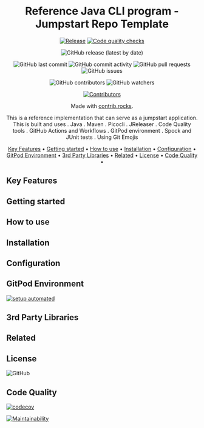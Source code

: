 <!-- markdownlint-configure-file {
  "MD013": {
    "code_blocks": false,
    "tables": false
  },
  "MD033": false,
  "MD041": false
} -->

<div align="center">

# Reference Java CLI program - Jumpstart Repo Template

[![Release](https://github.com/rrajesh1979/ref-java-cli/actions/workflows/release.yml/badge.svg)](https://github.com/rrajesh1979/ref-java-cli/actions/workflows/release.yml)
[![Code quality checks](https://github.com/rrajesh1979/ref-java-cli/actions/workflows/code-quality-checks.yml/badge.svg?branch=master)](https://github.com/rrajesh1979/ref-java-cli/actions/workflows/code-quality-checks.yml)

![GitHub release (latest by date)](https://img.shields.io/github/v/release/rrajesh1979/ref-java-cli)

![GitHub last commit](https://img.shields.io/github/last-commit/rrajesh1979/ref-java-cli)
![GitHub commit activity](https://img.shields.io/github/commit-activity/y/rrajesh1979/ref-java-cli)
![GitHub pull requests](https://img.shields.io/github/issues-pr/rrajesh1979/ref-java-cli)
![GitHub issues](https://img.shields.io/github/issues/rrajesh1979/ref-java-cli)

![GitHub contributors](https://img.shields.io/github/contributors/rrajesh1979/ref-java-cli)
![GitHub watchers](https://img.shields.io/github/watchers/rrajesh1979/ref-java-cli)

<a href="https://github.com/rrajesh1979/ref-java-cli/graphs/contributors">
  <img src="https://contrib.rocks/image?repo=rrajesh1979/ref-java-cli"  alt="Contributors"/>
</a>

Made with [contrib.rocks](https://contrib.rocks).

This is a reference implementation that can serve as a jumpstart application. This is built and uses
. Java
. Maven
. Picocli
. JReleaser
. Code Quality tools
. GitHub Actions and Workflows
. GitPod environment
. Spock and JUnit tests
. Using Git Emojis

[Key Features](#key-features) •
[Getting started](#getting-started) •
[How to use](#how-to-use) •
[Installation](#installation) •
[Configuration](#configuration) •
[GitPod Environment](#gitpod-environment) •
[3rd Party Libraries](#3rd-party-libraries) •
[Related](#related) •
[License](#license) •
[Code Quality](#code-quality) •
  
</div>

## Key Features

## Getting started

## How to use

## Installation

## Configuration

## GitPod Environment
[![setup automated](https://img.shields.io/badge/Gitpod-ready_to_code-orange?logo=gitpod)](https://gitpod.io/from-referrer/)

## 3rd Party Libraries

## Related

## License

![GitHub](https://img.shields.io/github/license/rrajesh1979/ref-java-cli)

## Code Quality

[![codecov](https://codecov.io/gh/rrajesh1979/ref-java-cli/branch/master/graph/badge.svg?token=nuivwdrnL1)](https://codecov.io/gh/rrajesh1979/ref-java-cli)

[![Maintainability](https://api.codeclimate.com/v1/badges/6bfbafbfd54e673b5a0b/maintainability)](https://codeclimate.com/github/rrajesh1979/ref-java-cli/maintainability)
